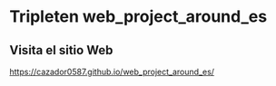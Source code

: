 # Tripleten web_project_around_es

## Visita el sitio Web
https://cazador0587.github.io/web_project_around_es/